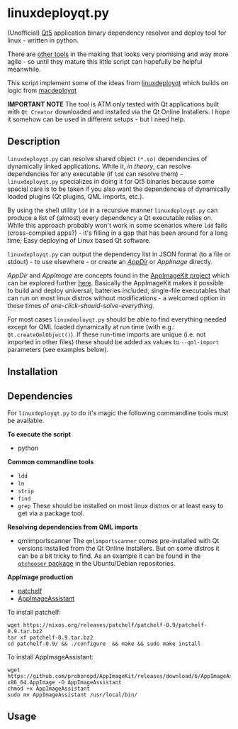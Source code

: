 # linuxdeployqt.py
(Unofficial) [Qt5](//qt.io) application binary dependency resolver and deploy tool for linux - written in python.

There are [other tools](https://github.com/probonopd/linuxdeployqt) in the making that looks very promising and way more agile - so until they mature this little script can hopefully be helpful meanwhile.

This script implement some of the ideas from [linuxdeployqt](https://github.com/probonopd/linuxdeployqt) which builds on logic from [macdeployqt](https://github.com/MaximAlien/macdeployqt)

**IMPORTANT NOTE**
The tool is ATM only tested with Qt applications built with `Qt Creator` downloaded and installed via the Qt Online Installers. I hope it somehow can be used in different setups - but I need help.

## Description
`linuxdeployqt.py` can resolve shared object `(*.so)` dependencies of dynamically linked applications.
While it, *in theory*, can resolve dependencies for any executable (if `ldd` can resolve them) - `linuxdeployqt.py` specializes in doing it for Qt5 binaries because some special care is to be taken if you also want the dependencies of dynamically loaded plugins (Qt plugins, QML imports, etc.).

By using the shell utility `ldd` in a recursive manner `linuxdeployqt.py` can produce a list of (almost) every dependency a Qt executable relies on.
While this approach probably won't work in some scenarios where `ldd` fails (cross-compiled apps?) - it's filling in a gap that has been around for a long time; Easy deploying of Linux based Qt software.

`linuxdeployqt.py` can output the dependency list in JSON format (to a file or stdout) - to use elsewhere - or create an *[AppDir](http://rox.sourceforge.net/desktop/AppDirs.html)* or *AppImage* directly.

*AppDir* and *AppImage* are concepts found in the [AppImageKit project](https://github.com/probonopd/AppImageKit) which can be explored further [here](https://github.com/probonopd/AppImageKit/wiki/AppImageKit-components). Basically the AppImageKit makes it possible to build and deploy universal, batteries included, single-file executables that can run on most linux distros without modifications - a welcomed option in these times of *one-click-should-solve-everything*.

For most cases `linuxdeployqt.py` should be able to find everything needed except for QML loaded dynamically at run time (with e.g.: `Qt.createQmlObject()`). If these run-time imports are unique (i.e. not imported in other files) these should be added as values to `--qml-import` parameters (see examples below).

## Installation


## Dependencies

For `linuxdeployqt.py` to do it's magic the following commandline tools must be available.

**To execute the script**
* python

**Common commandline tools**
* `ldd`
* `ln`
* `strip`
* `find`
* `grep`
These should be installed on most linux distros or at least easy to get via a package tool.

**Resolving dependencies from QML imports**
* qmlimportscanner
The `qmlimportscanner` comes pre-installed with Qt versions installed from the Qt Online Installers. But on some distros it can be a bit tricky to find. As an example it can be found in the [`qtchooser` package](http://packages.ubuntu.com/xenial/all/qtchooser/filelist) in the Ubuntu/Debian repositories.

**AppImage production**
* [patchelf](http://blog.qt.io/blog/2011/10/28/rpath-and-runpath/)
* [AppImageAssistant](https://github.com/probonopd/AppImageKit/releases/tag/6)

To install patchelf:
```
wget https://nixos.org/releases/patchelf/patchelf-0.9/patchelf-0.9.tar.bz2
tar xf patchelf-0.9.tar.bz2
cd patchelf-0.9/ && ./configure  && make && sudo make install
```

To install AppImageAssistant:
```
wget https://github.com/probonopd/AppImageKit/releases/download/6/AppImageAssistant_6-x86_64.AppImage -O AppImageAssistant
chmod +x AppImageAssistant
sudo mv AppImageAssistant /usr/local/bin/
```

## Usage
